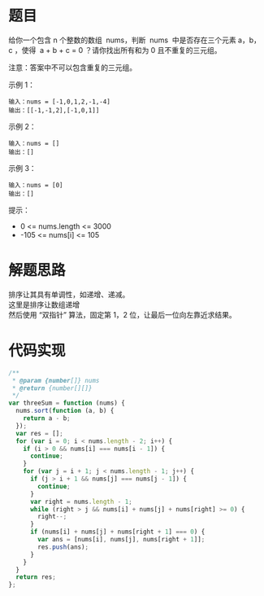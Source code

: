 # 题目

给你一个包含 n 个整数的数组  nums，判断  nums  中是否存在三个元素 a，b，c ，使得  a + b + c = 0 ？请你找出所有和为 0 且不重复的三元组。

注意：答案中不可以包含重复的三元组。

示例 1：

```
输入：nums = [-1,0,1,2,-1,-4]
输出：[[-1,-1,2],[-1,0,1]]
```

示例 2：

```
输入：nums = []
输出：[]
```

示例 3：

```
输入：nums = [0]
输出：[]
```

提示：

- 0 <= nums.length <= 3000
- -105 <= nums[i] <= 105

# 解题思路

排序让其具有单调性，如递增、递减。  
这里是排序让数组递增  
然后使用 “双指针” 算法，固定第 1，2 位，让最后一位向左靠近求结果。

# 代码实现

```javascript
/**
 * @param {number[]} nums
 * @return {number[][]}
 */
var threeSum = function (nums) {
  nums.sort(function (a, b) {
    return a - b;
  });
  var res = [];
  for (var i = 0; i < nums.length - 2; i++) {
    if (i > 0 && nums[i] === nums[i - 1]) {
      continue;
    }
    for (var j = i + 1; j < nums.length - 1; j++) {
      if (j > i + 1 && nums[j] === nums[j - 1]) {
        continue;
      }
      var right = nums.length - 1;
      while (right > j && nums[i] + nums[j] + nums[right] >= 0) {
        right--;
      }
      if (nums[i] + nums[j] + nums[right + 1] === 0) {
        var ans = [nums[i], nums[j], nums[right + 1]];
        res.push(ans);
      }
    }
  }
  return res;
};
```
